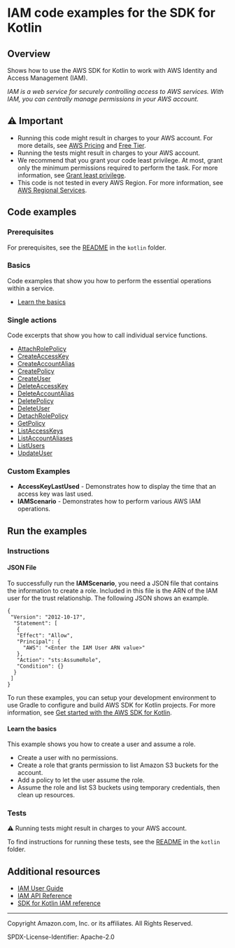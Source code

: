 # IAM code examples for the SDK for Kotlin

## Overview

Shows how to use the AWS SDK for Kotlin to work with AWS Identity and Access Management (IAM).

<!--custom.overview.start-->
<!--custom.overview.end-->

_IAM is a web service for securely controlling access to AWS services. With IAM, you can centrally manage permissions in your AWS account._

## ⚠ Important

* Running this code might result in charges to your AWS account. For more details, see [AWS Pricing](https://aws.amazon.com/pricing/) and [Free Tier](https://aws.amazon.com/free/).
* Running the tests might result in charges to your AWS account.
* We recommend that you grant your code least privilege. At most, grant only the minimum permissions required to perform the task. For more information, see [Grant least privilege](https://docs.aws.amazon.com/IAM/latest/UserGuide/best-practices.html#grant-least-privilege).
* This code is not tested in every AWS Region. For more information, see [AWS Regional Services](https://aws.amazon.com/about-aws/global-infrastructure/regional-product-services).

<!--custom.important.start-->
<!--custom.important.end-->

## Code examples

### Prerequisites

For prerequisites, see the [README](../../README.md#Prerequisites) in the `kotlin` folder.


<!--custom.prerequisites.start-->
<!--custom.prerequisites.end-->

### Basics

Code examples that show you how to perform the essential operations within a service.

- [Learn the basics](src/main/kotlin/com/kotlin/iam/IAMScenario.kt)


### Single actions

Code excerpts that show you how to call individual service functions.

- [AttachRolePolicy](src/main/kotlin/com/kotlin/iam/AttachRolePolicy.kt#L41)
- [CreateAccessKey](src/main/kotlin/com/kotlin/iam/CreateAccessKey.kt#L39)
- [CreateAccountAlias](src/main/kotlin/com/kotlin/iam/CreateAccountAlias.kt#L38)
- [CreatePolicy](src/main/kotlin/com/kotlin/iam/CreatePolicy.kt#L38)
- [CreateUser](src/main/kotlin/com/kotlin/iam/CreateUser.kt#L38)
- [DeleteAccessKey](src/main/kotlin/com/kotlin/iam/DeleteAccessKey.kt#L39)
- [DeleteAccountAlias](src/main/kotlin/com/kotlin/iam/DeleteAccountAlias.kt#L37)
- [DeletePolicy](src/main/kotlin/com/kotlin/iam/DeletePolicy.kt#L37)
- [DeleteUser](src/main/kotlin/com/kotlin/iam/DeleteUser.kt#L37)
- [DetachRolePolicy](src/main/kotlin/com/kotlin/iam/DetachRolePolicy.kt#L39)
- [GetPolicy](src/main/kotlin/com/kotlin/iam/GetPolicy.kt#L37)
- [ListAccessKeys](src/main/kotlin/com/kotlin/iam/ListAccessKeys.kt#L37)
- [ListAccountAliases](src/main/kotlin/com/kotlin/iam/ListAccountAliases.kt#L23)
- [ListUsers](src/main/kotlin/com/kotlin/iam/ListUsers.kt#L23)
- [UpdateUser](src/main/kotlin/com/kotlin/iam/UpdateUser.kt#L39)


<!--custom.examples.start-->

### Custom Examples

- **AccessKeyLastUsed** - Demonstrates how to display the time that an access key was last used.
- **IAMScenario** - Demonstrates how to perform various AWS IAM operations.
<!--custom.examples.end-->

## Run the examples

### Instructions


<!--custom.instructions.start-->

#### JSON File

To successfully run the **IAMScenario**, you need a JSON file that contains the information to create a role. Included in this file is the ARN of the IAM user for the trust relationship. The following JSON shows an example.

    {
     "Version": "2012-10-17",
      "Statement": [
       {
       "Effect": "Allow",
       "Principal": {
         "AWS": "<Enter the IAM User ARN value>"
       },
       "Action": "sts:AssumeRole",
       "Condition": {}
      }
     ]
    }

To run these examples, you can setup your development environment to use Gradle to configure and build AWS SDK for Kotlin projects. For more information,
see [Get started with the AWS SDK for Kotlin](https://docs.aws.amazon.com/sdk-for-kotlin/latest/developer-guide/setup.html).

<!--custom.instructions.end-->


#### Learn the basics

This example shows you how to create a user and assume a role. 

- Create a user with no permissions.
- Create a role that grants permission to list Amazon S3 buckets for the account.
- Add a policy to let the user assume the role.
- Assume the role and list S3 buckets using temporary credentials, then clean up resources.

<!--custom.basic_prereqs.iam_Scenario_CreateUserAssumeRole.start-->
<!--custom.basic_prereqs.iam_Scenario_CreateUserAssumeRole.end-->


<!--custom.basics.iam_Scenario_CreateUserAssumeRole.start-->
<!--custom.basics.iam_Scenario_CreateUserAssumeRole.end-->


### Tests

⚠ Running tests might result in charges to your AWS account.


To find instructions for running these tests, see the [README](../../README.md#Tests)
in the `kotlin` folder.



<!--custom.tests.start-->
<!--custom.tests.end-->

## Additional resources

- [IAM User Guide](https://docs.aws.amazon.com/IAM/latest/UserGuide/introduction.html)
- [IAM API Reference](https://docs.aws.amazon.com/IAM/latest/APIReference/welcome.html)
- [SDK for Kotlin IAM reference](https://sdk.amazonaws.com/kotlin/api/latest/iam/index.html)

<!--custom.resources.start-->
<!--custom.resources.end-->

---

Copyright Amazon.com, Inc. or its affiliates. All Rights Reserved.

SPDX-License-Identifier: Apache-2.0